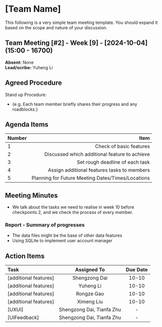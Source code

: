 # [Team Name]

This following is a very simple team meeting template. You should expand it based on the scope and nature of your discussion.

## Team Meeting [#2] - Week [9] - [2024-10-04] (15:00 - 16700)

**Absent:** None
<br>
**Lead/scribe:** Yuheng Li

## Agreed Procedure

Stand up Procedure: 

- {e.g. Each team member briefly shares their progress and any roadblocks.}

## Agenda Items

| Number | Item                                              |
|:------ | -------------------------------------------------:|
| 1      | Check of basic features                           |
| 2      | Discussed which additional feature to achieve     |
| 3      | Set rough deadline of each task                   |
| 4      | Assign additional features tasks to members       |
| 5      | Planning for Future Meeting Dates/Times/Locations |

## Meeting Minutes

- We talk about the tasks we need to realise in week 10 before checkpoints 2, and we  check the process of every member.

### Report - Summary of progresses

- The data files might be the base of other data features
- Using SQLite to implement user account manager

## Action Items

| Task                  | Assigned To               | Due Date |
|:--------------------- |:-------------------------:|:--------:|
| [additional features] | Shengzong Dai             | 10-10    |
| [additional features] | Yuheng Li                 | 10-10    |
| [additional features] | Rongze Gao                | 10-10    |
| [additional features] | Ximeng Liu                | 10-10    |
| [UXUI]                | Shengzong Dai, Tianfa Zhu | -        |
| [UIFeedback]          | Shengzong Dai, Tianfa Zhu | -        |
